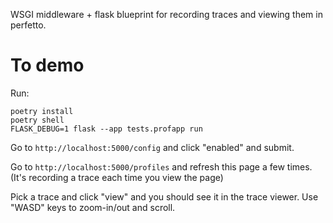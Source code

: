 WSGI middleware + flask blueprint for recording traces and viewing them in perfetto.

# To demo

Run:

```
poetry install
poetry shell
FLASK_DEBUG=1 flask --app tests.profapp run
```

Go to `http://localhost:5000/config` and click "enabled" and submit.

Go to `http://localhost:5000/profiles` and refresh this page a few times.
(It's recording a trace each time you view the page)

Pick a trace and click "view" and you should see it in the trace viewer. Use
"WASD" keys to zoom-in/out and scroll.


